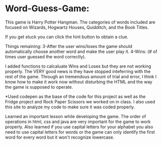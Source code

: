 # Word-Guess-Game: 

This game is Harry Potter Hangman. The categories of words included are focused on Wizards, Hogwartz Houses, Quidditch, and the Book Titles.  

If you get stuck you can click the hint button to obtain a clue.

Things remaining:
    3-After the user wins/loses the game should automatically choose another word and make the user play it.
    4-Wins: (# of times user guessed the word correctly).

I added functions to calcaluate Wins and Loses but they are not working properly.  The VERY good news is they have stopped inteferring with the rest of the game.  Through an tremendous amount of trial and error, I think I know how to make it work now without disturbing the HTML and the way the game is supposed to operate.

*Used codepen as the base of the code for this project as well as the Fridge project and Rock Paper Scissors we worked on in class.  I also used this site to analyze my code to make sure it was coded properly.  

Learned an important lesson while developing the game. The order of operations in html, css and java are very important for the game to work properly. Also learned if you use capital letters for your alphabet you also need to use capital letters for words or the game can only identify the first word for every word but it won't recognize lowercase.

